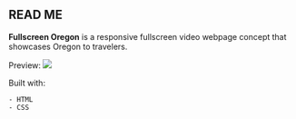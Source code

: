 ## READ ME

**Fullscreen Oregon** is a responsive fullscreen video webpage concept that showcases Oregon to travelers.

Preview:
![](/img/website.gif)

Built with:
```
- HTML
- CSS
```
